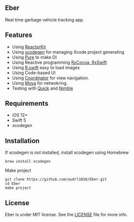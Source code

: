 ## Eber
Real time garbage vehicle tracking app.

## Features
* Using [ReactorKit](https://github.com/devxoul/ReactorKit)
* Using [xcodegen](https://github.com/yonaskolb/XcodeGen) for managing Xcode project generating
* Using [Pure](https://github.com/devxoul/Pure) to make DI
* Using Reactive programming [RxCocoa, RxSwift](https://github.com/ReactiveX/RxSwift)
* Using [R.swift](https://github.com/mac-cain13/R.swift) easy to load images
* Using Code-based UI
* Using [Coordinator](https://www.raywenderlich.com/158-coordinator-tutorial-for-ios-getting-started) for view navigation.
* Using [Moya](https://github.com/Moya/Moya) for netwokring.
* Testing with [Quick](https://github.com/Quick/Quick) and [Nimble](https://github.com/Quick/Nimble)


## Requirements
* iOS 12+
* Swift 5
* xcodegen

## Installation
If xcodegen is not installed, install xcodegen using Homebrew
```
brew install xcodegen
```

Make project
```
git clone https://github.com/audrl1010/Eber.git
cd Eber
make project
```

## License
Eber is under MIT license. See the [LICENSE](LICENSE) file for more info.